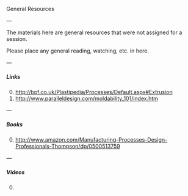 General Resources

—

The materials here are general resources that were not assigned for a session.

Please place any general reading, watching, etc. in here.

—

##### Links

0. http://bpf.co.uk/Plastipedia/Processes/Default.aspx#Extrusion
1. http://www.paralleldesign.com/moldability_101/index.htm

—

##### Books

0. http://www.amazon.com/Manufacturing-Processes-Design-Professionals-Thompson/dp/0500513759

—

##### Videos

0. 
